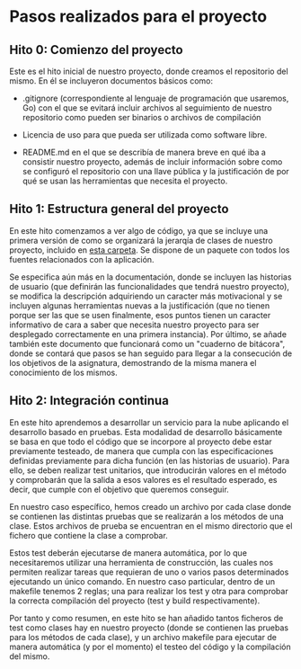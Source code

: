 # Pasos realizados para el proyecto

## Hito 0: Comienzo del proyecto

Este es el hito inicial de nuestro proyecto, donde creamos el repositorio del mismo. En él se incluyeron documentos básicos como:

- .gitignore (correspondiente al lenguaje de programación que usaremos, Go) con el que se evitará incluir archivos al seguimiento de nuestro repositorio como pueden ser binarios o archivos de compilación

- Licencia de uso para que pueda ser utilizada como software libre.

- README.md en el que se describía de manera breve en qué iba a consistir nuestro proyecto, además de incluir información sobre como se configuró el repositorio con una llave pública y la justificación de por qué se usan las herramientas que necesita el proyecto.

## Hito 1: Estructura general del proyecto

En este hito comenzamos a ver algo de código, ya que se incluye una primera versión de como se organizará la jerarqía de clases de nuestro proyecto, incluido en [esta carpeta](https://github.com/currobeltran/F1-Predictor/tree/master/src). Se dispone de un paquete con todos los fuentes relacionados con la aplicación.

Se especifica aún más en la documentación, donde se incluyen las historias de usuario (que definirán las funcionalidades que tendrá nuestro proyecto), se modifica la descripción adquiriendo un caracter más motivacional y se incluyen algunas herramientas nuevas a la justificación (que no tienen porque ser las que se usen finalmente, esos puntos tienen un caracter informativo de cara a saber que necesita nuestro proyecto para ser desplegado correctamente en una primera instancia). Por último, se añade también este documento que funcionará como un "cuaderno de bitácora", donde se contará que pasos se han seguido para llegar a la consecución de los objetivos de la asignatura, demostrando de la misma manera el conocimiento de los mismos.

## Hito 2: Integración continua

En este hito aprendemos a desarrollar un servicio para la nube aplicando el desarrollo basado en pruebas. Esta modalidad de desarrollo básicamente se basa en que todo el código que se incorpore al proyecto debe estar previamente testeado, de manera que cumpla con las especificaciones definidas previamente para dicha función (en las historias de usuario). Para ello, se deben realizar test unitarios, que introducirán valores en el método y comprobarán que la salida a esos valores es el resultado esperado, es decir, que cumple con el objetivo que queremos conseguir.

En nuestro caso específico, hemos creado un archivo por cada clase donde se contienen las distintas pruebas que se realizarán a los métodos de una clase. Estos archivos de prueba se encuentran en el mismo directorio que el fichero que contiene la clase a comprobar.

Estos test deberán ejecutarse de manera automática, por lo que necesitaremos utilizar una herramienta de construcción, las cuales nos permiten realizar tareas que requieran de uno o varios pasos determinados ejecutando un único comando. En nuestro caso particular, dentro de un makefile tenemos 2 reglas; una para realizar los test y otra para comprobar la correcta compilación del proyecto (test y build respectivamente).

Por tanto y como resumen, en este hito se han añadido tantos ficheros de test como clases hay en nuestro proyecto (donde se contienen las pruebas para los métodos de cada clase), y un archivo makefile para ejecutar de manera automática (y por el momento) el testeo del código y la compilación del mismo.